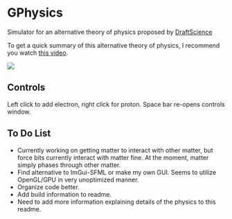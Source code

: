 # GPhysics

Simulator for an alternative theory of physics proposed by [DraftScience](https://www.youtube.com/@DraftScience)

To get a quick summary of this alternative theory of physics, I recommend you watch [this video](https://www.youtube.com/watch?v=3pc8GOE4EmQ).

![](https://user-images.githubusercontent.com/43065879/280541356-97580980-6b59-4e43-bb69-e916085671c6.jpg)

## Controls

Left click to add electron, right click for proton.
Space bar re-opens controls window.

## To Do List

- Currently working on getting matter to interact with other matter, but force bits currently interact with matter fine.
At the moment, matter simply phases through other matter.
- Find alternative to ImGui-SFML or make my own GUI. Seems to utilize OpenGL/GPU in very unoptimized manner.
- Organize code better.
- Add build information to readme.
- Need to add more information explaining details of the physics to this readme.
